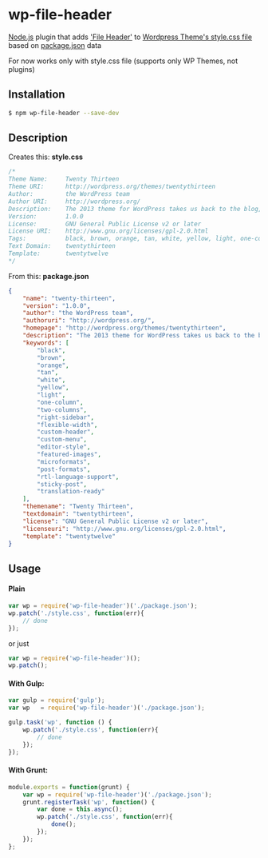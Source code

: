 # wp-file-header

[Node.js](https://nodejs.org) plugin that adds ['File Header'](https://codex.wordpress.org/File_Header) to [Wordpress Theme's style.css file](https://codex.wordpress.org/Theme_Development#Theme_Stylesheet) based on [package.json](https://docs.npmjs.com/files/package.json) data

For now works only with style.css file (supports only WP Themes, not plugins)

## Installation

```bash
$ npm wp-file-header --save-dev
```

## Description
Creates this: **style.css**

```css
/*
Theme Name:     Twenty Thirteen
Theme URI:      http://wordpress.org/themes/twentythirteen
Author:         the WordPress team
Author URI:     http://wordpress.org/
Description:    The 2013 theme for WordPress takes us back to the blog, featuring a full range of post formats, each displayed beautifully in their own unique way. Design details abound, starting with a vibrant color scheme and matching header images, beautiful typography and icons, and a flexible layout that looks great on any device, big or small.
Version:        1.0.0
License:        GNU General Public License v2 or later
License URI:    http://www.gnu.org/licenses/gpl-2.0.html
Tags:           black, brown, orange, tan, white, yellow, light, one-column, two-columns, right-sidebar, flexible-width, custom-header, custom-menu, editor-style, featured-images, microformats, post-formats, rtl-language-support, sticky-post, translation-ready
Text Domain:    twentythirteen
Template:       twentytwelve
*/

```

From this: **package.json**

```json
{
	"name": "twenty-thirteen",
	"version": "1.0.0",
	"author": "the WordPress team",
	"authoruri": "http://wordpress.org/",
	"homepage": "http://wordpress.org/themes/twentythirteen",
	"description": "The 2013 theme for WordPress takes us back to the blog, featuring a full range of post formats, each displayed beautifully in their own unique way. Design details abound, starting with a vibrant color scheme and matching header images, beautiful typography and icons, and a flexible layout that looks great on any device, big or small.",
	"keywords": [
		"black",
		"brown",
		"orange",
		"tan",
		"white",
		"yellow",
		"light",
		"one-column",
		"two-columns",
		"right-sidebar",
		"flexible-width",
		"custom-header",
		"custom-menu",
		"editor-style",
		"featured-images",
		"microformats",
		"post-formats",
		"rtl-language-support",
		"sticky-post",
		"translation-ready"
	],
	"themename": "Twenty Thirteen",
	"textdomain": "twentythirteen",
	"license": "GNU General Public License v2 or later",
	"licenseuri": "http://www.gnu.org/licenses/gpl-2.0.html",
	"template": "twentytwelve"
}

```

## Usage

#### Plain

```js
var wp = require('wp-file-header')('./package.json');
wp.patch('./style.css', function(err){
	// done
});
```

or just

```js
var wp = require('wp-file-header')();
wp.patch();
```

#### With Gulp:

```js
var gulp = require('gulp');
var wp   = require('wp-file-header')('./package.json');

gulp.task('wp', function () {
	wp.patch('./style.css', function(err){
		// done
	});
});
```

#### With Grunt:

```js
module.exports = function(grunt) {
	var wp = require('wp-file-header')('./package.json');
	grunt.registerTask('wp', function() {
		var done = this.async();
		wp.patch('./style.css', function(err){
			done();
		});
	});
};
```
